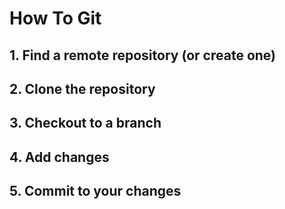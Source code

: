 # How To Git
## 1. Find a remote repository (or create one)
## 2. Clone the repository
## 3. Checkout to a branch
## 4. Add changes
## 5. Commit to your changes
